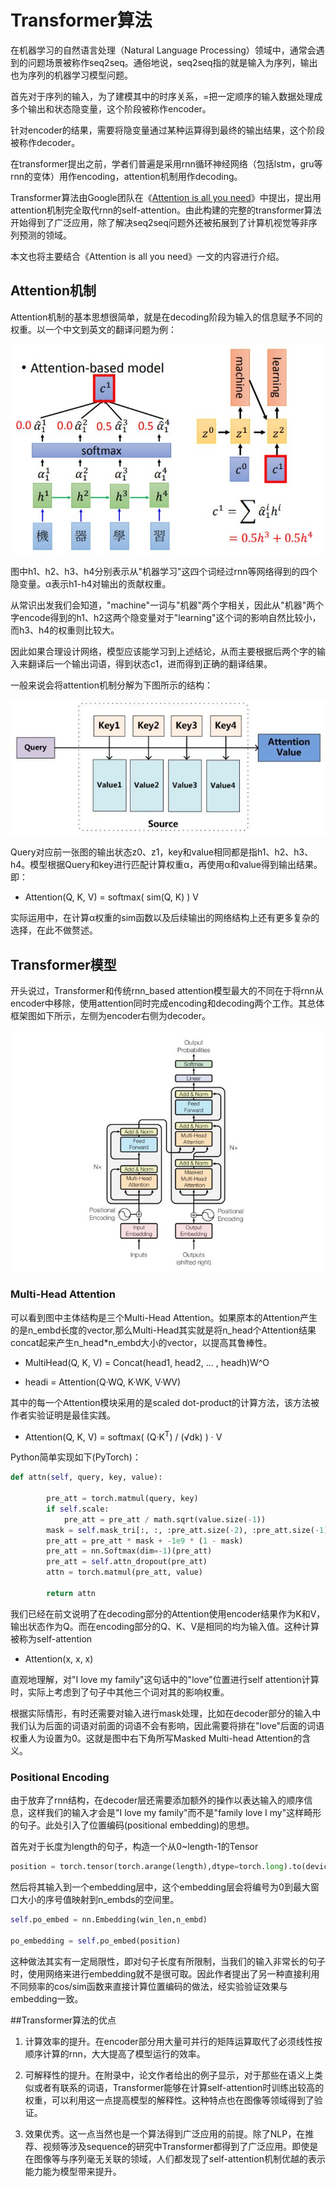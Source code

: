 # Transformer算法

在机器学习的自然语言处理（Natural Language Processing）领域中，通常会遇到的问题场景被称作seq2seq。通俗地说，seq2seq指的就是输入为序列，输出也为序列的机器学习模型问题。

首先对于序列的输入，为了建模其中的时序关系，=把一定顺序的输入数据处理成多个输出和状态隐变量，这个阶段被称作encoder。

针对encoder的结果，需要将隐变量通过某种运算得到最终的输出结果，这个阶段被称作decoder。

在transformer提出之前，学者们普遍是采用rnn循环神经网络（包括lstm，gru等rnn的变体）用作encoding，attention机制用作decoding。

Transformer算法由Google团队在《[Attention is all you need](https://arxiv.org/abs/1706.03762)》中提出，提出用attention机制完全取代rnn的self-attention。由此构建的完整的transformer算法开始得到了广泛应用，除了解决seq2seq问题外还被拓展到了计算机视觉等非序列预测的领域。

本文也将主要结合《Attention is all you need》一文的内容进行介绍。

## Attention机制

Attention机制的基本思想很简单，就是在decoding阶段为输入的信息赋予不同的权重。以一个中文到英文的翻译问题为例：

![attention](./images/attention.png)

图中h1、h2、h3、h4分别表示从"机器学习"这四个词经过rnn等网络得到的四个隐变量。α表示h1-h4对输出的贡献权重。

从常识出发我们会知道，"machine"一词与"机器"两个字相关，因此从"机器"两个字encode得到的h1、h2这两个隐变量对于"learning"这个词的影响自然比较小，而h3、h4的权重则比较大。

因此如果合理设计网络，模型应该能学习到上述结论，从而主要根据后两个字的输入来翻译后一个输出词语，得到状态c1，进而得到正确的翻译结果。

一般来说会将attention机制分解为下图所示的结构：

![attention_1](./images/attention_1.jpg)

Query对应前一张图的输出状态z0、z1，key和value相同都是指h1、h2、h3、h4。模型根据Query和key进行匹配计算权重α，再使用α和value得到输出结果。即：

- Attention(Q, K, V) = softmax( sim(Q, K) ) V

实际运用中，在计算α权重的sim函数以及后续输出的网络结构上还有更多复杂的选择，在此不做赘述。

## Transformer模型

开头说过，Transformer和传统rnn_based attention模型最大的不同在于将rnn从encoder中移除，使用attention同时完成encoding和decoding两个工作。其总体框架图如下所示，左侧为encoder右侧为decoder。

![transformer](./images/transformer.jpg)

### Multi-Head Attention

可以看到图中主体结构是三个Multi-Head Attention。如果原本的Attention产生的是n_embd长度的vector,那么Multi-Head其实就是将n_head个Attention结果concat起来产生n_head*n_embd大小的vector，以提高其鲁棒性。

- MultiHead(Q, K, V) = Concat(head1, head2, ... , headh)W^O

- headi = Attention(Q·WQ, K·WK, V·WV)

其中的每一个Attention模块采用的是scaled dot-product的计算方法，该方法被作者实验证明是最佳实践。

- Attention(Q, K, V) = softmax( (Q·K<sup>T</sup>) / (√dk) ) · V

Python简单实现如下(PyTorch)：
```python
def attn(self, query, key, value):

        pre_att = torch.matmul(query, key)
        if self.scale:
            pre_att = pre_att / math.sqrt(value.size(-1))
        mask = self.mask_tri[:, :, :pre_att.size(-2), :pre_att.size(-1)]
        pre_att = pre_att * mask + -1e9 * (1 - mask)
        pre_att = nn.Softmax(dim=-1)(pre_att)
        pre_att = self.attn_dropout(pre_att)
        attn = torch.matmul(pre_att, value)

        return attn
```

我们已经在前文说明了在decoding部分的Attention使用encoder结果作为K和V，输出状态作为Q。而在encoding部分的Q、K、V是相同的均为输入值。这种计算被称为self-attention

- Attention(x, x, x) 

直观地理解，对"I love my family"这句话中的"love"位置进行self attention计算时，实际上考虑到了句子中其他三个词对其的影响权重。

根据实际情形，有时还需要对输入进行mask处理，比如在decoder部分的输入中我们认为后面的词语对前面的词语不会有影响，因此需要将排在"love"后面的词语权重人为设置为0。这就是图中右下角所写Masked Multi-head Attention的含义。

### Positional Encoding

由于放弃了rnn结构，在decoder层还需要添加额外的操作以表达输入的顺序信息，这样我们的输入才会是"I love my family"而不是"family love I my"这样畸形的句子。此处引入了位置编码(positional embedding)的思想。

首先对于长度为length的句子，构造一个从0~length-1的Tensor
```python
position = torch.tensor(torch.arange(length),dtype=torch.long).to(device)
```

然后将其输入到一个embedding层中，这个embedding层会将编号为0到最大窗口大小的序号值映射到n_embds的空间里。

```python
self.po_embed = nn.Embedding(win_len,n_embd)

po_embedding = self.po_embed(position)
```

这种做法其实有一定局限性，即对句子长度有所限制，当我们的输入非常长的句子时，使用网络来进行embedding就不是很可取。因此作者提出了另一种直接利用不同频率的cos/sim函数来直接计算位置编码的做法，经实验验证效果与embedding一致。

##Transformer算法的优点

1. 计算效率的提升。在encoder部分用大量可并行的矩阵运算取代了必须线性按顺序计算的rnn，大大提高了模型运行的效率。

2. 可解释性的提升。在附录中，论文作者给出的例子显示，对于那些在语义上类似或者有联系的词语，Transformer能够在计算self-attention时训练出较高的权重，可以利用这一点提高模型的解释性。这种特点也在图像等领域得到了验证。

3. 效果优秀。这一点当然也是一个算法得到广泛应用的前提。除了NLP，在推荐、视频等涉及sequence的研究中Transformer都得到了广泛应用。即使是在图像等与序列毫无关联的领域，人们都发现了self-attention机制优越的表示能力能为模型带来提升。

```
